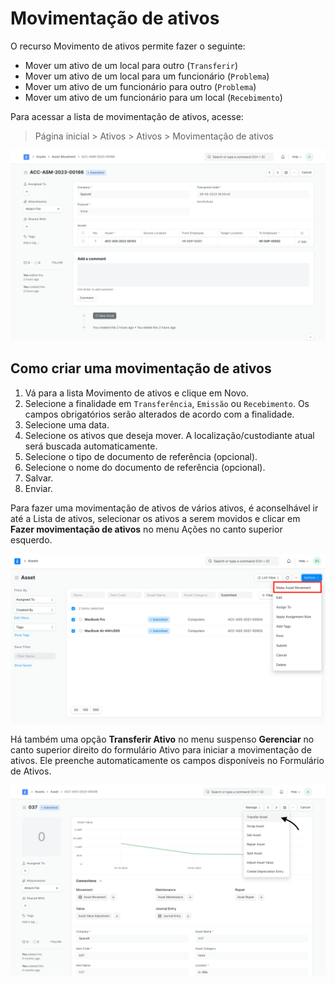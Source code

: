 # Movimentação de ativos



O recurso Movimento de ativos permite fazer o seguinte:


* Mover um ativo de um local para outro (`Transferir`)
* Mover um ativo de um local para um funcionário (`Problema`)
* Mover um ativo de um funcionário para outro (`Problema`)
* Mover um ativo de um funcionário para um local (`Recebimento`)


Para acessar a lista de movimentação de ativos, acesse:



> Página inicial > Ativos > Ativos > Movimentação de ativos
> 
> 


![Mover vários ativos](/files/asset-movement-demo.png)


## Como criar uma movimentação de ativos


1. Vá para a lista Movimento de ativos e clique em Novo.
2. Selecione a finalidade em `Transferência`, `Emissão` ou `Recebimento`. Os campos obrigatórios serão alterados de acordo com a finalidade.
3. Selecione uma data.
4. Selecione os ativos que deseja mover. A localização/custodiante atual será buscada automaticamente.
5. Selecione o tipo de documento de referência (opcional).
6. Selecione o nome do documento de referência (opcional).
7. Salvar.
8. Enviar.


Para fazer uma movimentação de ativos de vários ativos, é aconselhável ir até a Lista de ativos, selecionar os ativos a serem movidos e clicar em **Fazer movimentação de ativos** no menu Ações no canto superior esquerdo.


![Mover vários ativos](/files/asset-movement-using-button.png)


Há também uma opção **Transferir Ativo** no menu suspenso **Gerenciar** no canto superior direito do formulário Ativo para iniciar a movimentação de ativos. Ele preenche automaticamente os campos disponíveis no Formulário de Ativos.


![Mover recurso único](/files/asset-movement-direct.png)



